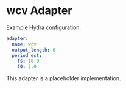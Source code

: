 # wcv Adapter

Example Hydra configuration:

```yaml
adapter:
  name: wcv
  output_length: 0
  period_est:
    fs: 10.0
    f0: 2.0
```

This adapter is a placeholder implementation.
